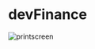 # devFinance
![printscreen](https://user-images.githubusercontent.com/53675070/118326011-b5267a00-b4da-11eb-9034-16d8fcb569ad.png)
